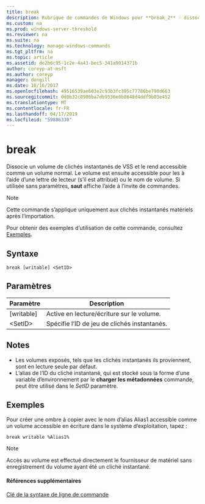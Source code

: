 ```yaml
---
title: break
description: Rubrique de commandes de Windows pour **break_2** - dissocie un volume de clichés instantanés de VSS et le rend accessible comme un volume normal.
ms.custom: na
ms.prod: windows-server-threshold
ms.reviewer: na
ms.suite: na
ms.technology: manage-windows-commands
ms.tgt_pltfrm: na
ms.topic: article
ms.assetid: de2b6c95-1c2e-4a43-bec5-341a9014371b
author: coreyp-at-msft
ms.author: coreyp
manager: dongill
ms.date: 10/16/2017
ms.openlocfilehash: 49516539ae603e2c93b3fc395c77786be790d663
ms.sourcegitcommit: 0d0b32c8986ba7db9536e0b8648d4ddf9b03e452
ms.translationtype: MT
ms.contentlocale: fr-FR
ms.lasthandoff: 04/17/2019
ms.locfileid: "59886330"
---
```

# <a name="break"></a>break



Dissocie un volume de clichés instantanés de VSS et le rend accessible comme un volume normal. Le volume est ensuite accessible pour les à l’aide d’une lettre de lecteur (s’il est attribué) ou le nom de volume. Si utilisée sans paramètres, **saut** affiche l’aide à l’invite de commandes.

> [!NOTE]
> Cette commande s’applique uniquement aux clichés instantanés matériels après l’importation.

Pour obtenir des exemples d’utilisation de cette commande, consultez [Exemples](#BKMK_examples).

## <a name="syntax"></a>Syntaxe

```
break [writable] <SetID>
```

## <a name="parameters"></a>Paramètres

|Paramètre|Description|
|---------|-----------|
|[writable]|Active en lecture/écriture sur le volume.|
|\<SetID>|Spécifie l’ID de jeu de clichés instantanés.|

## <a name="remarks"></a>Notes

-   Les volumes exposés, tels que les clichés instantanés ils proviennent, sont en lecture seule par défaut.
-   L’alias de l’ID du cliché instantané, qui est stocké sous la forme d’une variable d’environnement par le **charger les métadonnées** commande, peut être utilisé dans le *SetID* paramètre.

## <a name="BKMK_examples"></a>Exemples

Pour créer une ombre à copier avec le nom d’alias Alias1 accessible comme un volume accessible en écriture dans le système d’exploitation, tapez :
```
break writable %Alias1%
```

> [!NOTE]
> Accès au volume est effectué directement le fournisseur de matériel sans enregistrement du volume ayant été un cliché instantané.

#### <a name="additional-references"></a>Références supplémentaires

[Clé de la syntaxe de ligne de commande](command-line-syntax-key.md)